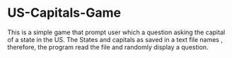 # US-Capitals-Game
This is a simple game that prompt user which a question asking the capital of a state in the US. The States and capitals as saved in a text file names , therefore, the program read the file and randomly display a question. 

